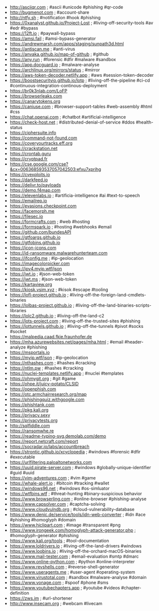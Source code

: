 * http://asciiqr.com ; #ascii #unicode #phishing #qr-code
* http://bugmenot.com ; #account-share
* http://ntfy.sh ; #notification #hook #phishing
* https://0xanalyst.github.io/Project-Lost ; #living-off-security-tools #av #edr #bypass
* https://12ft.io ; #paywall-bypass
* https://amsi.fail ; #amsi-bypass-generator
* https://andrewmarsh.com/apps/staging/sunpath3d.html
* https://antiscan.me ; #anti-virus
* https://anvaka.github.io/map-of-github ; #github
* https://any.run ; #forensic #dfir #malware #sandbox
* https://app.docguard.io ; #malware-analyse
* https://archlinux.org/mirrors/status ; #mirror
* https://aws-token-decoder.netlify.app ; #aws #session-token-decoder
* https://boostsecurityio.github.io/lotp ; #living-off-the-pipeline #ci-cd #continuous-integration-continous-deployment
* https://br0k3nlab.com/LoFP
* https://browserleaks.com
* https://canarytokens.org
* https://caniuse.com ; #browser-support-tables #web-assembly #html #css
* https://chat.openai.com ; #chatbot #artificial-intelligence
* https://check-host.net ; #distributed-denial-of-service #ddos #health-status
* https://ciphersuite.info
* https://command-not-found.com
* https://coveryourtracks.eff.org
* https://crackstation.net
* https://crontab.guru
* https://cryptpad.fr
* https://cse.google.com/cse?&cx=006368593537057042503:efxu7xprihg
* https://cvexploits.io
* https://darkfeed.io
* https://delivr.to/payloads
* https://demo.f4map.com
* https://elevenlabs.io ; #artificia-intelligence #ai #text-to-speech
* https://emailrep.io
* https://evasions.checkpoint.com
* https://facemorph.me
* https://filesec.io
* https://formcrafts.com ; #web #hosting
* https://formspark.io ; #hosting #webhooks #email
* https://github.com/bundesAPI
* https://gtfoargs.github.io
* https://gtfobins.github.io
* https://icon-icons.com
* https://id-ransomware.malwarehunterteam.com
* https://ifconfig.me ; #ip-geolocation
* https://imagecolorpicker.com
* https://ipv4.myip.wtf/json
* https://jwt.io ; #json-web-token
* https://jwt.ms ; #json-web-token
* https://kartaview.org
* https://kiosk.vsim.xyz ; #kisok #escape #tooling
* https://lofl-project.github.io ; #living-off-the-foreign-land-cmdlets-binaries
* https://lolbas-project.github.io ; #living-off-the-land-binaries-scripts-libraries
* https://lolc2.github.io ; #living-off-the-land-c2
* https://lots-project.com ; #living-off-the-trusted-sites #phishing
* https://lottunnels.github.io ; #living-off-the-tunnels #pivot #socks #socket
* https://malpedia.caad.fkie.fraunhofer.de
* https://mha.azurewebsites.net/pages/mha.html ; #email #header-analyze #phishing
* https://msportals.io
* https://myip.wtf/json ; #ip-geolocation
* https://nthashes.com ; #hashes #cracking
* https://ntlm.pw ; #hashes #cracking
* https://nuclei-templates.netlify.app ; #nuclei #templates
* https://ohmygit.org ; #git #game
* https://ohpe.it/juicy-potato/CLSID
* https://openphish.com
* https://otc.armchairresearch.org/map
* https://phishingquiz.withgoogle.com
* https://phishtank.com
* https://pkg.kali.org
* https://privacy.sexy
* https://privacytests.org
* http://sqlfiddle.com
* https://ransomwhe.re
* https://readme-typing-svg.demolab.com/demo
* https://report.netcraft.com/report
* https://socradar.io/labs/accountbreach
* https://strontic.github.io/xcyclopedia ; #windows #forensic #dfir #executable
* https://urlfiltering.paloaltonetworks.com
* https://uuid.pirate-server.com ; #windows #globally-unique-identifier #guid #uuid
* https://vim-adventures.com ; #vim #game
* https://whale-alert.io ; #bitcoin #tracking #wallet
* https://windows96.net ; #windows #os-simluator
* https://wtfbins.wtf ; #threat-hunting #binary-suspicious behavior
* https://www.browserling.com ; #online-browser #phishing-analyse
* https://www.capsolver.com ; #captcha-solving
* https://www.cloudvulndb.org ; #cloud-vulnerability-database
* https://www.denic.de/service/tools/idn-web-converter ; #idn #ace #phishing #homoglyph #domain
* https://www.hiclipart.com ; #image #transparent #png
* https://www.irongeek.com/homoglyph-attack-generator.php ; #homoglyph-generator #phishing
* https://www.kali.org/tools ; #tool-documentation
* https://www.loldrivers.io ; #living-off-the-land-drivers #windows
* https://www.loobins.io ; #living-off-the-orchard-macOS-binaries
* https://www.mail-tester.com ; #email-evaluation #smtp #dmarc
* https://www.online-python.com ; #python #online-interpreter
* https://www.revshells.com ; #reverse-shell-generator
* https://www.useragents.me ; #user-agent #operating-system
* https://www.virustotal.com ; #sandbox #malware-analyse #domain
* https://www.vonage.com ; #spoof #phone #sms
* https://www.youtubechapters.app ; #youtube #videos #chapter-definition
* https://zws.im ; #url-shortener
* http://www.insecam.org ; #webcam #livecam
